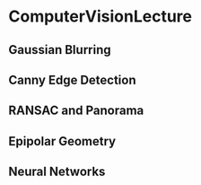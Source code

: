 # ComputerVisionLecture

## Gaussian Blurring


## Canny Edge Detection


## RANSAC and Panorama


## Epipolar Geometry


## Neural Networks

